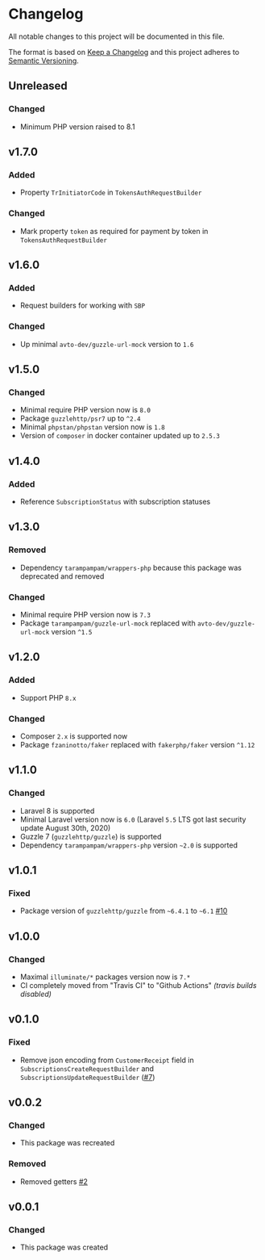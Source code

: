 # Changelog

All notable changes to this project will be documented in this file.

The format is based on [Keep a Changelog][keepachangelog] and this project adheres to [Semantic Versioning][semver].

## Unreleased

### Changed

- Minimum PHP version raised to 8.1

## v1.7.0

### Added

- Property `TrInitiatorCode` in `TokensAuthRequestBuilder`

### Changed

- Mark property `token` as required for payment by token in `TokensAuthRequestBuilder`

## v1.6.0

### Added

- Request builders for working with `SBP`

### Changed

- Up minimal `avto-dev/guzzle-url-mock` version to `1.6`

## v1.5.0

### Changed

- Minimal require PHP version now is `8.0`
- Package `guzzlehttp/psr7` up to `^2.4`
- Minimal `phpstan/phpstan` version now is `1.8`
- Version of `composer` in docker container updated up to `2.5.3`

## v1.4.0

### Added

- Reference `SubscriptionStatus` with subscription statuses

## v1.3.0

### Removed

- Dependency `tarampampam/wrappers-php` because this package was deprecated and removed

### Changed

- Minimal require PHP version now is `7.3`
- Package `tarampampam/guzzle-url-mock` replaced with `avto-dev/guzzle-url-mock` version `^1.5`

## v1.2.0

### Added

- Support PHP `8.x`

### Changed

- Composer `2.x` is supported now
- Package `fzaninotto/faker` replaced with `fakerphp/faker` version `^1.12`

## v1.1.0

### Changed

- Laravel 8 is supported
- Minimal Laravel version now is `6.0` (Laravel `5.5` LTS got last security update August 30th, 2020)
- Guzzle 7 (`guzzlehttp/guzzle`) is supported
- Dependency `tarampampam/wrappers-php` version `~2.0` is supported

## v1.0.1

### Fixed

- Package version of `guzzlehttp/guzzle` from `~6.4.1` to `~6.1` [#10]

[#10]:https://github.com/avto-dev/cloud-payments-laravel/issues/10

## v1.0.0

### Changed

- Maximal `illuminate/*` packages version now is `7.*`
- CI completely moved from "Travis CI" to "Github Actions" _(travis builds disabled)_

## v0.1.0

### Fixed

- Remove json encoding from `CustomerReceipt` field in `SubscriptionsCreateRequestBuilder` and `SubscriptionsUpdateRequestBuilder` ([#7])

[#7]: https://github.com/avto-dev/cloud-payments-laravel/issues/7

## v0.0.2

### Changed

- This package was recreated

### Removed

- Removed getters [#2]

## v0.0.1

### Changed

- This package was created

[keepachangelog]:https://keepachangelog.com/en/1.0.0/
[semver]:https://semver.org/spec/v2.0.0.html
[#2]:https://github.com/avto-dev/cloud-payments-laravel/issues/2
